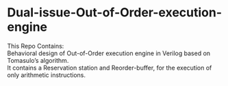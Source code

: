# Dual-issue-Out-of-Order-execution-engine
 This Repo Contains:<br/>
 Behavioral design of Out-of-Order execution engine in Verilog based on Tomasulo’s algorithm. <br/>
 It contains a Reservation station and Reorder-buffer, for the execution of only arithmetic instructions. <br/>
